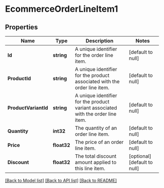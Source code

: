 # EcommerceOrderLineItem1

## Properties
Name | Type | Description | Notes
------------ | ------------- | ------------- | -------------
**Id** | **string** | A unique identifier for the order line item. | [default to null]
**ProductId** | **string** | A unique identifier for the product associated with the order line item. | [default to null]
**ProductVariantId** | **string** | A unique identifier for the product variant associated with the order line item. | [default to null]
**Quantity** | **int32** | The quantity of an order line item. | [default to null]
**Price** | **float32** | The price of an order line item. | [default to null]
**Discount** | **float32** | The total discount amount applied to this line item. | [optional] [default to null]

[[Back to Model list]](../README.md#documentation-for-models) [[Back to API list]](../README.md#documentation-for-api-endpoints) [[Back to README]](../README.md)


